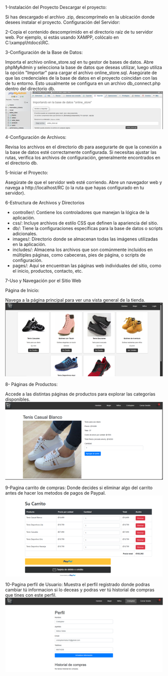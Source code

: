 1-Instalación del Proyecto
Descargar el proyecto:

Si has descargado el archivo .zip, descomprímelo en la ubicación donde desees instalar el proyecto.
Configuración del Servidor:

2-Copia el contenido descomprimido en el directorio raíz de tu servidor web. Por ejemplo, si estás usando XAMPP, colócalo en C:\xampp\htdocs\RC.

3-Configuración de la Base de Datos:

Importa el archivo online_store.sql en tu gestor de bases de datos.
Abre phpMyAdmin y selecciona la base de datos que deseas utilizar, luego utiliza la opción "Importar" para cargar el archivo online_store.sql.
Asegúrate de que las credenciales de la base de datos en el proyecto coincidan con las de tu entorno. Esto usualmente se configura en un archivo db_connect.php dentro del directorio db.
![Muestra de importar la base de datos en phpMyAdmin](images/muestra-de-importacion-de-la-base-de-datos.png)

4-Configuración de Archivos:

Revisa los archivos en el directorio db para asegurarte de que la conexión a la base de datos esté correctamente configurada.
Si necesitas ajustar las rutas, verifica los archivos de configuración, generalmente encontrados en el directorio db.

5-Iniciar el Proyecto:

Asegúrate de que el servidor web esté corriendo.
Abre un navegador web y navega a http://localhost/RC (o la ruta que hayas configurado en tu servidor).

6-Estructura de Archivos y Directorios

- controller/: Contiene los controladores que manejan la lógica de la aplicación.
- css/: Incluye archivos de estilo CSS que definen la apariencia del sitio.
- db/: Tiene la configuraciones específicas para la base de datos o scripts adicionales.
- images/: Directorio donde se almacenan todas las imágenes utilizadas en la aplicación.
- includes/: Almacena los archivos que son comúnmente incluidos en múltiples páginas, como cabeceras, pies de página, o scripts de configuración.
- pages/: Aquí se encuentran las páginas web individuales del sitio, como el inicio, productos, contacto, etc.

7-Uso y Navegación por el Sitio Web

Página de Inicio:

Navega a la página principal para ver una vista general de la tienda.
![Vista pricipal de la pagina:](images/Pagina_de_inicio.png)

8- Páginas de Productos:

Accede a las distintas páginas de productos para explorar las categorías disponibles.
![Vista de la pagina producto:](images/Pagina_de_productos.png)

9-Pagina carrito de compras:
Donde decides si eliminar algo del carrito antes de hacer los metodos de pagos de Paypal.
![Vista del carrito de compras:](images/Pagina_del_carrito.png)

10-Pagina perfil de Usuario:
Muestra el perfil registrado donde podras cambiar tú informacion si lo deceas y podras ver tú historial de compras que tines con este perfil.
![Vista del perfil logeado y su historial de compras:](images/Pagina_del_perfil_usuario.png)